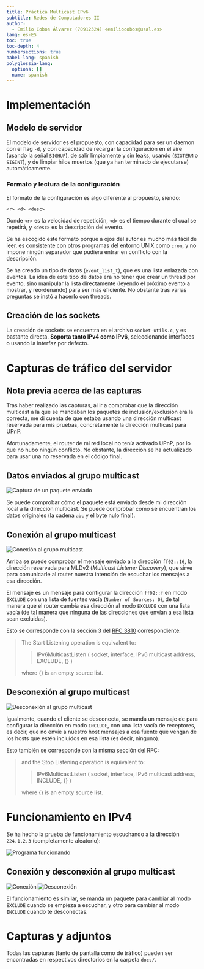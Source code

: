 ```yaml
---
title: Práctica Multicast IPv6
subtitle: Redes de Computadores II
author:
  - Emilio Cobos Álvarez (70912324) <emiliocobos@usal.es>
lang: es-ES
toc: true
toc-depth: 4
numbersections: true
babel-lang: spanish
polyglossia-lang:
  options: []
  name: spanish
---
```


# Implementación

## Modelo de servidor

El modelo de servidor es el propuesto, con capacidad para ser un daemon con el
flag `-d`, y con capacidad de recargar la configuración en el aire (usando la
señal `SIGHUP`), de salir limpiamente y sin leaks, usando (`SIGTERM`
o `SIGINT`), y de limpiar hilos muertos (que ya han terminado de ejecutarse)
automáticamente.

### Formato y lectura de la configuración

El formato de la configuración es algo diferente al propuesto, siendo:

```
<r> <d> <desc>
```

Donde `<r>` es la velocidad de repetición, `<d>` es el tiempo durante el cual se
repetirá, y `<desc>` es la descripción del evento.

Se ha escogido este formato porque a ojos del autor es mucho más fácil de leer,
es consistente con otros programas del entorno UNIX como `cron`, y no impone
ningún separador que pudiera entrar en conflicto con la descripción.

Se ha creado un tipo de datos (`event_list_t`), que es una lista enlazada con
eventos. La idea de este tipo de datos era no tener que crear un thread por
evento, sino manipular la lista directamente (leyendo el próximo evento
a mostrar, y reordenando) para ser más eficiente. No obstante tras varias
preguntas se instó a hacerlo con threads.

## Creación de los sockets

La creación de sockets se encuentra en el archivo `socket-utils.c`, y es
bastante directa. **Soporta tanto IPv4 como IPv6**, seleccionando interfaces
o usando la interfaz por defecto.

# Capturas de tráfico del servidor

## Nota previa acerca de las capturas

Tras haber realizado las capturas, al ir a comprobar que la dirección multicast
a la que se mandaban los paquetes de inclusión/exclusión era la correcta, me di
cuenta de que estaba usando una dirección multicast reservada para mis pruebas,
concretamente la dirección multicast para UPnP.

Afortunadamente, el router de mi red local no tenía activado UPnP, por lo que no
hubo ningún conflicto. No obstante, la dirección se ha actualizado para usar una
no reservada en el código final.

## Datos enviados al grupo multicast

![Captura de un paquete enviado](screenshots/ipv6-data-sent.png)

Se puede comprobar cómo el paquete está enviado desde mi dirección local a la
dirección multicast. Se puede comprobar como se encuentran los datos originales
(la cadena `abc` y el byte nulo final).

## Conexión al grupo multicast

![Conexión al grupo multicast](screenshots/ipv6-icmpv6-exclude.png)

Arriba se puede comprobar el mensaje enviado a la dirección `ff02::16`, la
dirección reservada para MLDv2 (*Multicast Listener Discovery*), que sirve
para comunicarle al router nuestra intención de escuchar los mensajes a esa
dirección.

El mensaje es un mensaje para configurar la dirección `ff02::f` en modo
`EXCLUDE` con una lista de fuentes vacía (`Number of Sources: 0`), de tal manera
que el router cambia esa dirección al modo `EXCLUDE` con una lista vacía (de tal
manera que ninguna de las direcciones que envían a esa lista sean excluidas).

Esto se corresponde con la sección 3 del [RFC
3810](https://tools.ietf.org/html/rfc3810) correspondiente:

> The Start Listening operation is equivalent to:
>
>> IPv6MulticastListen ( socket, interface, IPv6 multicast address,
>>                       EXCLUDE, {} )
>
> where {} is an empty source list.

## Desconexión al grupo multicast

![Desconexión al grupo multicast](screenshots/ipv6-mcast-include.png)

Igualmente, cuando el cliente se desconecta, se manda un mensaje de para
configurar la dirección en modo `INCLUDE`, con una lista vacía de receptores, es
decir, que no envíe a nuestro host mensajes a esa fuente que vengan de los hosts
que estén incluídos en esa lista (es decir, ninguno).

Esto también se corresponde con la misma sección del RFC:

> and the Stop Listening operation is equivalent to:
>
>> IPv6MulticastListen ( socket, interface, IPv6 multicast address,
>>                       INCLUDE, {} )
>
> where {} is an empty source list.

# Funcionamiento en IPv4

Se ha hecho la prueba de funcionamiento escuchando a la dirección `224.1.2.3`
(completamente aleatorio):

![Programa funcionando](screenshots/ipv4-mcast-working.png)

## Conexión y desconexión al grupo multicast

![Conexión](screenshots/ipv4-join.png)
![Desconexión](screenshots/ipv4-include.png)

El funcionamiento es similar, se manda un paquete para cambiar al modo `EXCLUDE`
cuando se empieza a escuchar, y otro para cambiar al modo `INCLUDE` cuando te
desconectas.

# Capturas y adjuntos

Todas las capturas (tanto de pantalla como de tráfico) pueden ser encontradas en
respectivos directorios en la carpeta `docs/`.
